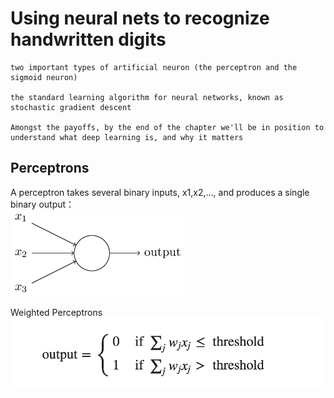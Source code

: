 # Using neural nets to recognize handwritten digits

```
two important types of artificial neuron (the perceptron and the sigmoid neuron)

the standard learning algorithm for neural networks, known as stochastic gradient descent

Amongst the payoffs, by the end of the chapter we'll be in position to understand what deep learning is, and why it matters
```

## Perceptrons

A perceptron takes several binary inputs, x1,x2,…, and produces a single binary output：  
![perceptron](images/tikz0.png)

Weighted Perceptrons  
![perceptron](images/weighted.png)

